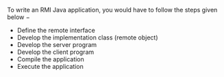 To write an RMI Java application, you would have to follow the steps given below −

- Define the remote interface
- Develop the implementation class (remote object)
- Develop the server program
- Develop the client program
- Compile the application
- Execute the application
